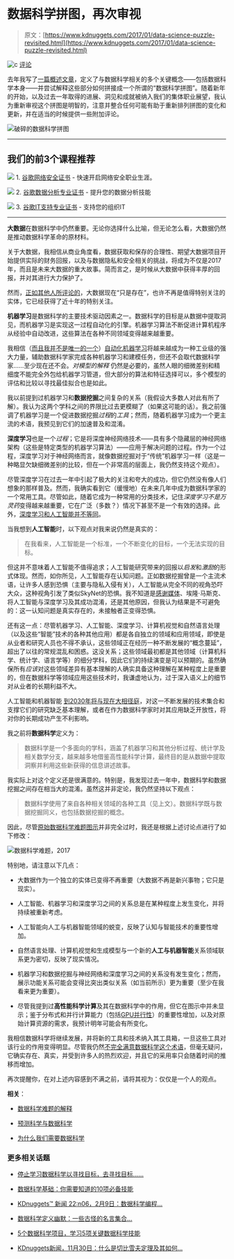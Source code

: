 # 数据科学拼图，再次审视

> 原文：[https://www.kdnuggets.com/2017/01/data-science-puzzle-revisited.html](https://www.kdnuggets.com/2017/01/data-science-puzzle-revisited.html)

![c](../Images/3d9c022da2d331bb56691a9617b91b90.png) [评论](#comments)

去年我写了[一篇概述文章](/2016/03/data-science-puzzle-explained.html)，定义了与数据科学相关的多个关键概念——包括数据科学本身——并尝试解释这些部分如何拼接成一个所谓的“数据科学拼图”。随着新年的开始，以及过去一年取得的进展、洞见和成就被纳入我们的集体职业展望，我认为重新审视这个拼图是明智的，注意并整合任何可能有助于重新排列拼图的变化和更新，并在适当的时候提供一些附加评论。

![破碎的数据科学拼图](../Images/2d5165ad47e0e5069ec1a5bef603b650.png)

* * *

## 我们的前3个课程推荐

![](../Images/0244c01ba9267c002ef39d4907e0b8fb.png) 1\. [谷歌网络安全证书](https://www.kdnuggets.com/google-cybersecurity) - 快速开启网络安全职业生涯。

![](../Images/e225c49c3c91745821c8c0368bf04711.png) 2\. [谷歌数据分析专业证书](https://www.kdnuggets.com/google-data-analytics) - 提升您的数据分析技能

![](../Images/0244c01ba9267c002ef39d4907e0b8fb.png) 3\. [谷歌IT支持专业证书](https://www.kdnuggets.com/google-itsupport) - 支持您的组织IT

* * *

**大数据**在数据科学中仍然重要。无论你选择什么比喻，但无论怎么看，大数据仍然是推动数据科学革命的原材料。

关于大数据，我相信从商业角度看，数据获取和保存的合理性、期望大数据项目开始提供实际的财务回报，以及与数据隐私和安全相关的挑战，将成为不仅是2017年，而且是未来大数据的重大故事。简而言之，是时候从大数据中获得丰厚的回报，并对其进行大力保护了。

然而，[正如其他人所评论的](/2016/12/big-data-main-developments-2016-key-trends-2017.html)，大数据现在“只是存在”，也许不再是值得特别关注的实体，它已经获得了近十年的特别关注。

**机器学习**是数据科学的主要技术驱动因素之一。数据科学的目标是从数据中提取洞见，而机器学习是实现这一过程自动化的引擎。机器学习算法不断促进计算机程序从经验中自动改进，这些算法在各种不同领域变得越来越重要。

我相信（[而且我并不是唯一的一个](/2016/11/autoamted-machine-learning-interview-randy-olson-tpot.html)）[自动化机器学习](/2017/01/current-state-automated-machine-learning.html?preview=true)将越来越成为一种工业级的强大力量，辅助数据科学家完成各种机器学习和建模任务，但还不会取代数据科学家……至少现在还不会。*对模型的解释* 仍然是必要的，虽然人眼的细微差别和精细度不能完全外包给机器学习管道，但大部分的算法和特征选择可以，多个模型的评估和比较以寻找最佳拟合也是如此。

我以前提到过机器学习和**数据挖掘**之间复杂的关系（我假设大多数人对此有所了解）。我认为这两个学科之间的界限比过去更模糊了（如果这可能的话）。我之前强调了机器学习是一个促进数据挖掘*过程*的*工具*；然而，随着机器学习成为一个更主流的术语，我预见到它们的加速普及和混淆。

**深度学习**也是一个*过程*；它是将深度神经网络技术——具有多个隐藏层的神经网络架构（这些是特定类型的机器学习算法）——应用于解决问题的过程。作为一个过程，深度学习对于神经网络而言，就像数据挖掘对于“传统”机器学习一样（这是一种略显欠缺细微差别的比较，但在一个非常高的层面上，我仍然支持这个观点）。

尽管深度学习在过去一年中引起了极大的关注和夸大的成功，但它仍然没有像人们想象的那样普及。然而，我确实看到它（缓慢地）在未来几年中成为数据科学家的一个常用工具。尽管如此，随着它成为一种常用的分类技术，记住*深度学习不是万灵药*变得越来越重要，它在广泛（多数？）情况下甚至不是一个有效的选择。此外，[深度学习和人工智能并不等同](/2016/08/artificial-intelligence-dead-long-live-deep-learning.html)。

当我想到**人工智能**时，以下观点对我来说仍然是真实的：

> 在我看来，人工智能是一个标准，一个不断变化的目标，一个无法实现的目标。

但这并不意味着人工智能不值得追求；人工智能研究带来的回报以*启发*和*激励*的形式体现。然而，如你所见，人工智能存在认知问题。正如数据挖掘曾是一个主流术语，让许多人感到恐惧（主要与隐私入侵有关），人工智能从完全不同的视角恐吓大众，这种视角引发了类似SkyNet的恐惧。我不知道是[感谢媒体](/2016/08/stop-blaming-terminator-for-bad-ai-journalism.html)、埃隆·马斯克、将人工智能与深度学习及其成功混淆，还是其他原因，但我认为结果是不可避免的：这一认知问题是真实存在的，未接触者正变得恐惧。

还有这一点：尽管机器学习、人工智能、深度学习、计算机视觉和自然语言处理（以及这些“智能”技术的各种其他应用）都是各自独立的领域和应用领域，即使是从业者和研究人员也不得不承认，这些领域正在经历一种不断发展的“概念蔓延”，超出了以往的常规混乱和困惑。这没关系；这些领域最初都是其他领域（计算机科学、统计学、语言学等）的细分学科，因此它们的持续演变是可以预期的。虽然确保所有*应该*对这些领域差异有基本理解的人确实具备这种理解在某种程度上是重要的，但在数据科学等领域应用这些技术时，我谦虚地认为，过于深入语义上的细节对从业者的长期利益不大。

人工智能和机器智能 [到2030年将与现在大相径庭](/2016/12/artificial-intelligence-life-2030.html)，对这一不断发展的技术集合和支撑它们的研究缺乏基本理解，或者在作为数据科学家时对其应用缺乏开放性，将对你的长期成功产生不利影响。

我之前将**数据科学**定义为：

> 数据科学是一个多面向的学科，涵盖了机器学习和其他分析过程、统计学及相关数学分支，越来越多地借鉴高性能科学计算，最终目的是从数据中提取洞察并利用这些新获得的信息讲述故事。

我实际上对这个定义还是很满意的。特别是，我发现过去一年中，数据科学和数据挖掘之间存在相当大的混淆。虽然这并非定论，我仍然坚持以下观点：

> 数据科学使用了来自各种相关领域的各种工具（见上文）。数据科学既与数据挖掘同义，也包括数据挖掘的概念。

因此，尽管[原始数据科学难题图示](https://i.imgur.com/ml4wKRT.jpg)并非完全过时，我还是根据上述讨论点进行了如下修改：

![数据科学难题，2017](../Images/2117a73f6ae6c6526b9166b87a09d93f.png)

特别地，请注意以下几点：

+   大数据作为一个独立的实体已变得不再重要（大数据不再是新兴事物；它只是现实）。

+   人工智能、机器学习和深度学习之间的关系总是在某种程度上发生变化，并将持续被重新考虑。

+   人工智能向人工与机器智能领域的蜕变，反映了认知与智能技术的重要性增加。

+   自然语言处理、计算机视觉和生成模型与一个新的**人工与机器智能**关系领域联系更为密切，反映了现实情况。

+   机器学习和数据挖掘与神经网络和深度学习之间的关系没有发生变化；然而，展示功能关系可能会变得比突出类似关系（如当前所示）更为重要（至少在我看来更为重要）。

+   尽管我提到过**高性能科学计算**及其在数据科学中的作用，但它在图示中并未显示；鉴于分布式和并行计算能力（包括[GPU并行性](/2016/11/parallelism-machine-learning-gpu-cuda-threading.html)）的重要性增加，以及对原始计算资源的需求，我预计明年可能会有所变化。

我相信数据科学将继续发展，并将新的工具和技术纳入其工具箱，一旦这些工具对该行业的作用变得明显。尽管我仍然[不完全满意数据科学这个术语](/2016/11/predictive-science-vs-data-science.html)，但毫无疑问，它确实存在、真实，并受到许多人的热烈欢迎，并且它的采用率只会随着时间的推移而增加。

再次提醒你，在对上述内容感到不满之前，请将其视为：仅仅是一个人的观点。

**相关**：

+   [数据科学难题的解释](/2016/03/data-science-puzzle-explained.html)

+   [预测科学与数据科学](/2016/11/predictive-science-vs-data-science.html)

+   [为什么我们需要数据科学](/2016/11/why-need-data-science.html)

### 更多相关话题

+   [停止学习数据科学以寻找目标，去寻找目标……](https://www.kdnuggets.com/2021/12/stop-learning-data-science-find-purpose.html)

+   [数据科学基础：你需要知道的10项必备技能](/2020/10/data-science-minimum-10-essential-skills.html)

+   [KDnuggets™ 新闻 22:n06，2月9日：数据科学编程…](https://www.kdnuggets.com/2022/n06.html)

+   [数据科学定义幽默：一些古怪的名言集合…](https://www.kdnuggets.com/2022/02/data-science-definition-humor.html)

+   [5个数据科学项目，学习5项关键数据科学技能](https://www.kdnuggets.com/2022/03/5-data-science-projects-learn-5-critical-data-science-skills.html)

+   [KDnuggets新闻，11月30日：什么是切比雪夫定理及其如何…](https://www.kdnuggets.com/2022/n46.html)
